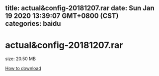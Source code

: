 
title: actual&config-20181207.rar
date: Sun Jan 19 2020 13:39:07 GMT+0800 (CST)    
categories: baidu
---

# actual&config-20181207.rar
size: 20.50 MB
 
 

[How to download](https://bpcam.bemobtrk.com/go/2ceec3aa-1ca2-46d6-b9ff-aaa5c184517c?jno=3101)